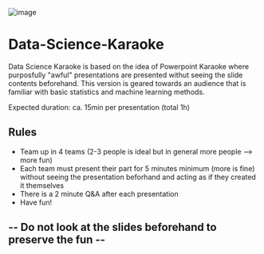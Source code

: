 ![image](https://user-images.githubusercontent.com/47212405/111706053-eddf0580-8841-11eb-9b5b-c1b88e91ea29.png)

# Data-Science-Karaoke

Data Science Karaoke is based on the idea of Powerpoint Karaoke where purposfully "awful" presentations are presented withut seeing the slide contents beforehand. This version is geared towards an audience that is familiar with basic statistics and machine learning methods.

Expected duration: ca. 15min per presentation (total 1h)

## Rules

- Team up in 4 teams (2-3 people is ideal but in general more people --> more fun)
- Each team must present their part for 5 minutes minimum (more is fine) without seeing the presentation beforhand and acting as if they created it themselves
- There is a 2 minute Q&A after each presentation
- Have fun!

## -- Do not look at the slides beforehand to preserve the fun --
